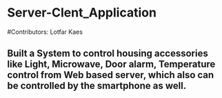 # Server-Clent_Application

#Contributors: Lotfar Kaes

## Built a System to control housing accessories like Light, Microwave, Door alarm, Temperature control from Web based server, which also can be controlled by the smartphone as well.


